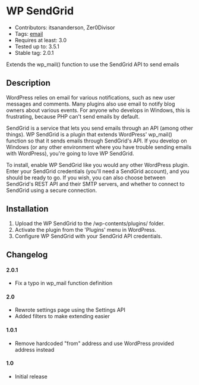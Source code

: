 WP SendGrid
===========
* Contributors: itsananderson, Zer0Divisor
* Tags: [email](http://wordpress.org/extend/plugins/tags/email)
* Requires at least: 3.0
* Tested up to: 3.5.1
* Stable tag: 2.0.1

Extends the wp_mail() function to use the SendGrid API to send emails

Description
-----------

WordPress relies on email for various notifications, such as new user messages and comments. Many plugins also use email to notify blog owners about various events. For anyone who develops in Windows, this is frustrating, because PHP can't send emails by default.

SendGrid is a service that lets you send emails through an API (among other things). WP SendGrid is a plugin that extends WordPress' wp_mail() function so that it sends emails through SendGrid's API. If you develop on Windows (or any other environment where you have trouble sending emails with WordPress), you're going to love WP SendGrid.

To install, enable WP SendGrid like you would any other WordPress plugin. Enter your SendGrid credentials (you'll need a SendGrid account), and you should be ready to go. If you wish, you can also choose between SendGrid's REST API and their SMTP servers, and whether to connect to SendGrid using a secure connection.

Installation
------------

1. Upload the WP SendGrid to the /wp-contents/plugins/ folder.
1. Activate the plugin from the 'Plugins' menu in WordPress.
1. Configure WP SendGrid with your SendGrid API credentials.

Changelog
---------

#### 2.0.1 ####
* Fix a typo in wp_mail function definition

#### 2.0 ####
* Rewrote settings page using the Settings API
* Added filters to make extending easier

#### 1.0.1 ####
* Remove hardcoded "from" address and use WordPress provided address instead

#### 1.0 ####
* Initial release
